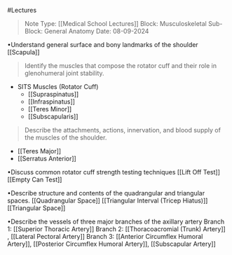 #Lectures 
> Note Type: [[Medical School Lectures]]
> Block: Musculoskeletal 
> Sub-Block: General Anatomy
> Date: 08-09-2024

•Understand general surface and bony landmarks of the shoulder
[[Scapula]]

> Identify the muscles that compose the rotator cuff and their role in glenohumeral joint stability. 
- SITS Muscles (Rotator Cuff)
	- [[Supraspinatus]]
	- [[Infraspinatus]]
	- [[Teres Minor]]
	- [[Subscapularis]]

> Describe the attachments, actions, innervation, and blood supply of the muscles of the shoulder.
- [[Teres Major]]
- [[Serratus Anterior]]

•Discuss common rotator cuff strength testing techniques
[[Lift Off Test]]
[[Empty Can Test]]


•Describe structure and contents of the quadrangular and triangular spaces.
[[Quadrangular Space]]
[[Triangular Interval (Tricep Hiatus)]]
[[Triangular Space]]

•Describe the vessels of three major branches of the axillary artery
Branch 1: [[Superior Thoracic Artery]] 
Branch 2: [[Thoracoacromial (Trunk) Artery]] , [[Lateral Pectoral Artery]]
Branch 3: [[Anterior Circumflex Humoral Artery]], [[Posterior Circumflex Humoral Artery]], [[Subscapular Artery]]